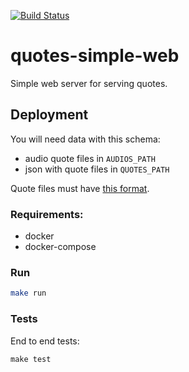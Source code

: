 [![Build Status](https://travis-ci.org/pando85/quotes-simple-web.svg?branch=master)](https://travis-ci.org/pando85/quotes-simple-web)

# quotes-simple-web

Simple web server for serving quotes.


## Deployment

You will need data with this schema:
  - audio quote files in `AUDIOS_PATH`
  - json with quote files in `QUOTES_PATH`

Quote files must have [this format](https://github.com/pando85/quotes-simple-web/blob/master/api/test/data/transcripts/1.json).

### Requirements:

- docker
- docker-compose

### Run

```bash
make run
```

### Tests

End to end tests:

```
make test
```
